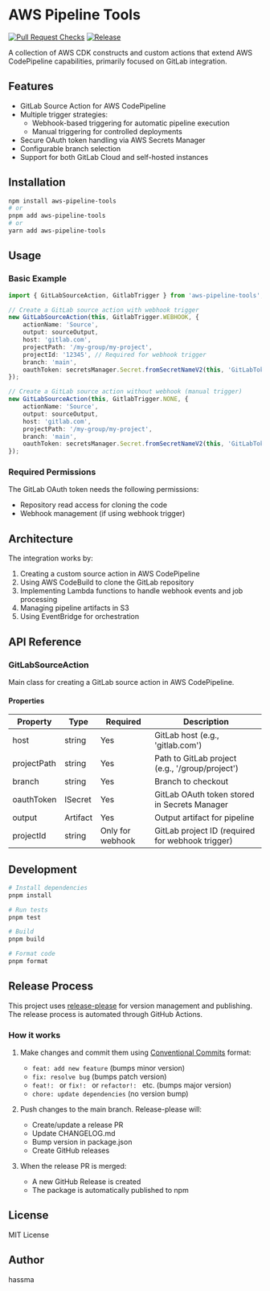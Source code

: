 # AWS Pipeline Tools

[![Pull Request Checks](https://github.com/hassma/cdk-gitlab-codepipeline/actions/workflows/pr.yml/badge.svg?branch=main)](https://github.com/hassma/cdk-gitlab-codepipeline/actions/workflows/pr.yml) [![Release](https://github.com/hassma/cdk-gitlab-codepipeline/actions/workflows/release.yml/badge.svg)](https://github.com/hassma/cdk-gitlab-codepipeline/actions/workflows/release.yml)

A collection of AWS CDK constructs and custom actions that extend AWS CodePipeline capabilities, primarily focused on GitLab integration.

## Features

- GitLab Source Action for AWS CodePipeline
- Multiple trigger strategies:
    - Webhook-based triggering for automatic pipeline execution
    - Manual triggering for controlled deployments
- Secure OAuth token handling via AWS Secrets Manager
- Configurable branch selection
- Support for both GitLab Cloud and self-hosted instances

## Installation

```bash
npm install aws-pipeline-tools
# or
pnpm add aws-pipeline-tools
# or
yarn add aws-pipeline-tools
```

## Usage

### Basic Example

```typescript
import { GitLabSourceAction, GitlabTrigger } from 'aws-pipeline-tools';

// Create a GitLab source action with webhook trigger
new GitLabSourceAction(this, GitlabTrigger.WEBHOOK, {
	actionName: 'Source',
	output: sourceOutput,
	host: 'gitlab.com',
	projectPath: '/my-group/my-project',
	projectId: '12345', // Required for webhook trigger
	branch: 'main',
	oauthToken: secretsManager.Secret.fromSecretNameV2(this, 'GitLabToken', 'gitlab-token'),
});

// Create a GitLab source action without webhook (manual trigger)
new GitLabSourceAction(this, GitlabTrigger.NONE, {
	actionName: 'Source',
	output: sourceOutput,
	host: 'gitlab.com',
	projectPath: '/my-group/my-project',
	branch: 'main',
	oauthToken: secretsManager.Secret.fromSecretNameV2(this, 'GitLabToken', 'gitlab-token'),
});
```

### Required Permissions

The GitLab OAuth token needs the following permissions:

- Repository read access for cloning the code
- Webhook management (if using webhook trigger)

## Architecture

The integration works by:

1. Creating a custom source action in AWS CodePipeline
2. Using AWS CodeBuild to clone the GitLab repository
3. Implementing Lambda functions to handle webhook events and job processing
4. Managing pipeline artifacts in S3
5. Using EventBridge for orchestration

## API Reference

### GitLabSourceAction

Main class for creating a GitLab source action in AWS CodePipeline.

#### Properties

| Property    | Type     | Required         | Description                                      |
| ----------- | -------- | ---------------- | ------------------------------------------------ |
| host        | string   | Yes              | GitLab host (e.g., 'gitlab.com')                 |
| projectPath | string   | Yes              | Path to GitLab project (e.g., '/group/project')  |
| branch      | string   | Yes              | Branch to checkout                               |
| oauthToken  | ISecret  | Yes              | GitLab OAuth token stored in Secrets Manager     |
| output      | Artifact | Yes              | Output artifact for pipeline                     |
| projectId   | string   | Only for webhook | GitLab project ID (required for webhook trigger) |

## Development

```bash
# Install dependencies
pnpm install

# Run tests
pnpm test

# Build
pnpm build

# Format code
pnpm format
```

## Release Process

This project uses [release-please](https://github.com/googleapis/release-please) for version management and publishing. The release process is automated through GitHub Actions.

### How it works

1. Make changes and commit them using [Conventional Commits](https://www.conventionalcommits.org/) format:

    - `feat: add new feature` (bumps minor version)
    - `fix: resolve bug` (bumps patch version)
    - `feat!: ` or `fix!: ` or `refactor!: ` etc. (bumps major version)
    - `chore: update dependencies` (no version bump)

2. Push changes to the main branch. Release-please will:

    - Create/update a release PR
    - Update CHANGELOG.md
    - Bump version in package.json
    - Create GitHub releases

3. When the release PR is merged:
    - A new GitHub Release is created
    - The package is automatically published to npm

## License

MIT License

## Author

hassma
